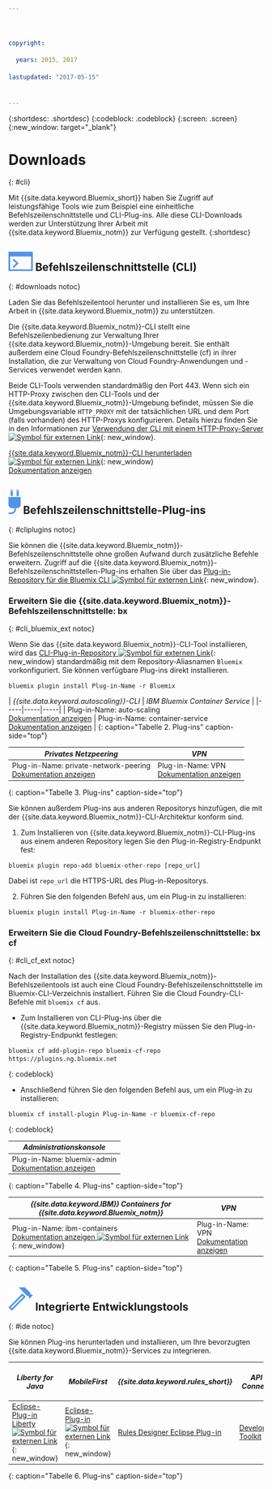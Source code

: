 ```yaml
---



copyright:

  years: 2015, 2017

lastupdated: "2017-05-15"


---
```


{:shortdesc: .shortdesc}
{:codeblock: .codeblock}
{:screen: .screen}
{:new_window: target="_blank"}

# Downloads
{: #cli}

Mit {{site.data.keyword.Bluemix_short}} haben Sie Zugriff auf leistungsfähige Tools wie zum Beispiel eine einheitliche Befehlszeilenschnittstelle und CLI-Plug-ins. Alle diese CLI-Downloads werden zur Unterstützung Ihrer Arbeit mit {{site.data.keyword.Bluemix_notm}} zur Verfügung gestellt.
{:shortdesc}

## ![](./images/CLI.svg) Befehlszeilenschnittstelle (CLI)
{: #downloads notoc}

Laden Sie das Befehlszeilentool herunter und installieren Sie es, um Ihre Arbeit in {{site.data.keyword.Bluemix_notm}} zu unterstützen.

Die {{site.data.keyword.Bluemix_notm}}-CLI stellt eine Befehlszeilenbedienung zur Verwaltung Ihrer {{site.data.keyword.Bluemix_notm}}-Umgebung bereit. Sie enthält außerdem eine Cloud Foundry-Befehlszeilenschnittstelle (cf) in ihrer Installation, die zur Verwaltung von Cloud Foundry-Anwendungen und -Services verwendet werden kann. 

Beide CLI-Tools verwenden standardmäßig den Port 443. Wenn sich ein HTTP-Proxy zwischen den CLI-Tools und der {{site.data.keyword.Bluemix_notm}}-Umgebung befindet, müssen Sie die Umgebungsvariable `HTTP_PROXY` mit der tatsächlichen URL und dem Port (falls vorhanden) des HTTP-Proxys konfigurieren. Details hierzu finden Sie in den Informationen zur [Verwendung der CLI mit einem HTTP-Proxy-Server ![Symbol für externen Link](../icons/launch-glyph.svg)](http://docs.cloudfoundry.org/cf-cli/http-proxy.html){: new_window}.

[{{site.data.keyword.Bluemix_notm}}-CLI herunterladen ![Symbol für externen Link](../icons/launch-glyph.svg)](http://clis.ng.bluemix.net/){: new_window} <br> 
[Dokumentation anzeigen](/docs/cli/reference/bluemix_cli/index.html)

## ![](./images/CLI_Plugin.svg) Befehlszeilenschnittstelle-Plug-ins
{: #cliplugins notoc}

Sie können die {{site.data.keyword.Bluemix_notm}}-Befehlszeilenschnittstelle ohne großen Aufwand durch zusätzliche Befehle erweitern. Zugriff auf die {{site.data.keyword.Bluemix_notm}}-Befehlszeilenschnittstellen-Plug-ins erhalten Sie über das [Plug-in-Repository für die Bluemix CLI ![Symbol für externen Link](../icons/launch-glyph.svg)](https://plugins.ng.bluemix.net/){: new_window}.

### Erweitern Sie die {{site.data.keyword.Bluemix_notm}}-Befehlszeilenschnittstelle: bx
{: #cli_bluemix_ext notoc}


Wenn Sie das {{site.data.keyword.Bluemix_notm}}-CLI-Tool installieren, wird das [CLI-Plug-in-Repository ![Symbol für externen Link](../icons/launch-glyph.svg)](https://plugins.ng.bluemix.net/){: new_window} standardmäßig mit dem Repository-Aliasnamen `Bluemix` vorkonfiguriert. Sie können verfügbare Plug-ins direkt installieren.

```
bluemix plugin install Plug-in-Name -r Bluemix
```

| *{{site.data.keyword.autoscaling}}-CLI* |  *IBM Bluemix Container Service*  |
|-----|-----|-----|
| Plug-in-Name: auto-scaling <br> [Dokumentation anzeigen](/docs/cli/plugins/auto-scaling/index.html) |  Plug-in-Name: container-service  <br> [Dokumentation anzeigen](/docs/containers/cs_cli_devtools.html) |
{: caption="Tabelle 2. Plug-ins" caption-side="top"}

|  *Privates Netzpeering* | *VPN*  |
|-----|-----|
| Plug-in-Name: private-network-peering  <br> [Dokumentation anzeigen](/docs/cli/plugins/pnp/index.html) | Plug-in-Name: VPN  <br> [Dokumentation anzeigen](/docs/cli/plugins/bx_vpn/index.html) |
{: caption="Tabelle 3. Plug-ins" caption-side="top"}

Sie können außerdem Plug-ins aus anderen Repositorys hinzufügen, die mit der {{site.data.keyword.Bluemix_notm}}-CLI-Architektur konform sind.
1. Zum Installieren von {{site.data.keyword.Bluemix_notm}}-CLI-Plug-ins aus einem anderen Repository legen Sie den Plug-in-Registry-Endpunkt fest:
```
bluemix plugin repo-add bluemix-other-repo [repo_url]
```
Dabei ist `repo_url` die HTTPS-URL des Plug-in-Repositorys.

2. Führen Sie den folgenden Befehl aus, um ein Plug-in zu installieren:
```
bluemix plugin install Plug-in-Name -r bluemix-other-repo
```


### Erweitern Sie die Cloud Foundry-Befehlszeilenschnittstelle: bx cf
{: #cli_cf_ext notoc}

Nach der Installation des {{site.data.keyword.Bluemix_notm}}-Befehlszeilentools ist auch eine Cloud Foundry-Befehlszeilenschnittstelle im Bluemix-CLI-Verzeichnis installiert. Führen Sie die Cloud Foundry-CLI-Befehle mit `bluemix cf` aus.

* Zum Installieren von CLI-Plug-ins über die {{site.data.keyword.Bluemix_notm}}-Registry müssen Sie den Plug-in-Registry-Endpunkt festlegen:

```
bluemix cf add-plugin-repo bluemix-cf-repo https://plugins.ng.bluemix.net
```
{: codeblock}

* Anschließend führen Sie den folgenden Befehl aus, um ein Plug-in zu installieren:

```
bluemix cf install-plugin Plug-in-Name -r bluemix-cf-repo
```
{: codeblock}

| *Administrationskonsole* |
-----------------|
|  Plug-in-Name: bluemix-admin <br> [Dokumentation anzeigen](/docs/cli/plugins/bluemix_admin/index.html) |
{: caption="Tabelle 4. Plug-ins" caption-side="top"}

| *{{site.data.keyword.IBM}} Containers for {{site.data.keyword.Bluemix_notm}}* | *VPN* |
|-----------------|-----------------|
| Plug-in-Name: ibm-containers <br> [Dokumentation anzeigen ![Symbol für externen Link](../icons/launch-glyph.svg)](https://www.{DomainName}/docs/containers/container_cli_cfic.html#container_cli_cfic){: new_window} | Plug-in-Name: VPN <br> [Dokumentation anzeigen](/docs/cli/plugins/vpn/index.html) |
{: caption="Tabelle 5. Plug-ins" caption-side="top"}

## ![](./images/Integrated_Dev_Tools.svg) Integrierte Entwicklungstools
{: #ide notoc}

Sie können Plug-ins herunterladen und installieren, um Ihre bevorzugten {{site.data.keyword.Bluemix_notm}}-Services zu integrieren.

| *Liberty for Java* | *MobileFirst* | *{{site.data.keyword.rules_short}}* | *API Connect* | *Eclipse Tools for Bluemix* |
|----------|----------|----------|----------|----------|
| [Eclipse-Plug-in Liberty ![Symbol für externen Link](../icons/launch-glyph.svg)](https://developer.ibm.com/wasdev/downloads/liberty-profile-using-eclipse/){: new_window} | [Eclipse-Plug-in ![Symbol für externen Link](../icons/launch-glyph.svg)](https://marketplace.eclipse.org/content/ibm-mobilefirst-platform-studio){: new_window} | [Rules Designer Eclipse Plug-in](../services/rules/index.html#rulov002) | [ Developer Toolkit ](/docs/services/apiconnect/apic_003.html#apic_001 ) | [Bluemix Eclipse Plug-in](/docs/manageapps/eclipsetools/eclipsetools.html) |
{: caption="Tabelle 6. Plug-ins" caption-side="top"}
